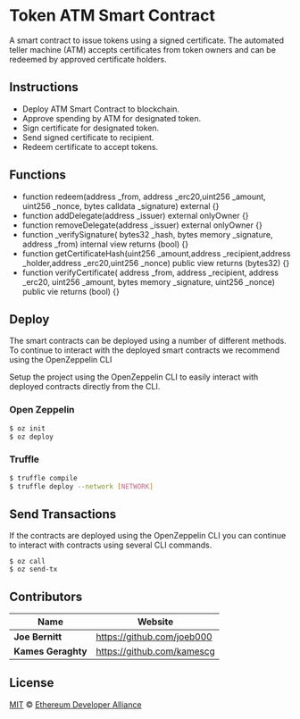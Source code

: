 # Token ATM Smart Contract

A smart contract to issue tokens using a signed certificate. The automated teller machine (ATM) accepts certificates from token owners and can be redeemed by approved certificate holders.

## Instructions

- Deploy ATM Smart Contract to blockchain.
- Approve spending by ATM for designated token.
- Sign certificate for designated token.
- Send signed certificate to recipient.
- Redeem certificate to accept tokens.

## Functions

- function redeem(address \_from, address \_erc20,uint256 \_amount, uint256 \_nonce, bytes calldata \_signature) external {}
- function addDelegate(address \_issuer) external onlyOwner {}
- function removeDelegate(address \_issuer) external onlyOwner {}
- function \_verifySignature( bytes32 \_hash, bytes memory \_signature, address \_from) internal view returns (bool) {}
- function getCertificateHash(uint256 \_amount,address \_recipient,address \_holder,address \_erc20,uint256 \_nonce) public view returns (bytes32) {}
- function verifyCertificate( address \_from, address \_recipient, address \_erc20, uint256 \_amount, bytes memory \_signature, uint256 \_nonce) public vie returns (bool) {}

## Deploy

The smart contracts can be deployed using a number of different methods. To continue to interact with the deployed smart contracts we recommend using the OpenZeppelin CLI

Setup the project using the OpenZeppelin CLI to easily interact with deployed contracts directly from the CLI.

### Open Zeppelin

```.sh
$ oz init
$ oz deploy
```

### Truffle

```.sh
$ truffle compile
$ truffle deploy --network [NETWORK]
```

## Send Transactions

If the contracts are deployed using the OpenZeppelin CLI you can continue to interact with contracts using several CLI commands.

```
$ oz call
$ oz send-tx
```

## Contributors

| Name               | Website                      |
| ------------------ | ---------------------------- |
| **Joe Bernitt**    | <https://github.com/joeb000> |
| **Kames Geraghty** | <https://github.com/kamescg> |

## License

[MIT](LICENSE) © [Ethereum Developer Alliance](https://github.com/EthereumDeveloperAlliance)
